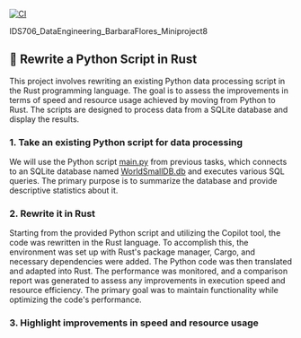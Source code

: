 [![CI](https://github.com/nogibjj/IDS706_DataEngineering_BarbaraFlores_Miniproject8/actions/workflows/cicd.yml/badge.svg)](https://github.com/nogibjj/IDS706_DataEngineering_BarbaraFlores_Miniproject8/actions/workflows/cicd.yml)

IDS706_DataEngineering_BarbaraFlores_Miniproject8
## 📂 Rewrite a Python Script in Rust

This project involves rewriting an existing Python data processing script in the Rust programming language. The goal is to assess the improvements in terms of speed and resource usage achieved by moving from Python to Rust. The scripts are designed to process data from a SQLite database and display the results.

### 1. Take an existing Python script for data processing
We will use the Python script [main.py](https://github.com/nogibjj/IDS706_DataEngineering_BarbaraFlores_Miniproject8/blob/main/python/main.py) from previous tasks, which connects to an SQLite database named [WorldSmallDB.db](https://github.com/nogibjj/IDS706_DataEngineering_BarbaraFlores_Miniproject8/blob/main/data/WorldSmallDB.db) and executes various SQL queries. The primary purpose is to summarize the database and provide descriptive statistics about it.

### 2. Rewrite it in Rust
Starting from the provided Python script and utilizing the Copilot tool, the code was rewritten in the Rust language. To accomplish this, the environment was set up with Rust's package manager, Cargo, and necessary dependencies were added. The Python code was then translated and adapted into Rust. The performance was monitored, and a comparison report was generated to assess any improvements in execution speed and resource efficiency. The primary goal was to maintain functionality while optimizing the code's performance.

### 3. Highlight improvements in speed and resource usage

